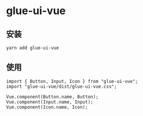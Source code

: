 # glue-ui-vue

## 安装

```
yarn add glue-ui-vue
```

## 使用

```
import { Button, Input, Icon } from "glue-ui-vue";
import "glue-ui-vue/dist/glue-ui-vue.css";

Vue.component(Button.name, Button);
Vue.component(Input.name, Input);
Vue.component(Icon.name, Icon);
```
